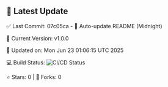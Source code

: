 ## 🚀 Latest Update

✅ Last Commit: 07c05ca - 🤖 Auto-update README (Midnight)

🌟 Current Version: v1.0.0

📅 Updated on: Mon Jun 23 01:06:15 UTC 2025

💻 Build Status: ![CI/CD Status](https://github.com/SaiAryan1784/wedding_frontend/actions/workflows/update-readme.yml/badge.svg)

⭐️ Stars: 0 | 🍴 Forks: 0
